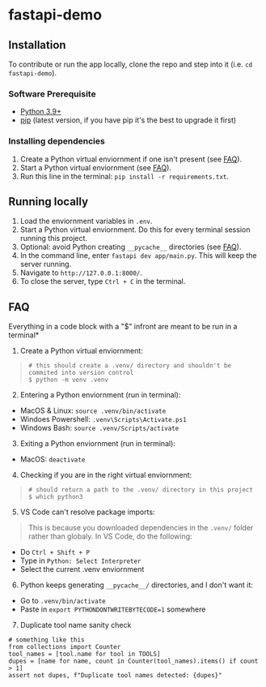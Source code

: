 # fastapi-demo

## Installation

To contribute or run the app locally, clone the repo and step into it (i.e. `cd fastapi-demo`).

### Software Prerequisite
* [Python 3.9+](https://www.python.org/downloads/)
* [pip](https://packaging.python.org/en/latest/tutorials/installing-packages/) (latest version, if you have pip it's the best to upgrade it first)

### Installing dependencies
1. Create a Python virtual enviornment if one isn't present (see [FAQ](#faq)).
2. Start a Python virtual enviornment (see [FAQ](#faq)).
3. Run this line in the terminal: `pip install -r requirements.txt`.

## Running locally
1. Load the enviornment variables in `.env`.
2. Start a Python virtual enviornment. Do this for every terminal session running this project.
3. Optional: avoid Python creating `__pycache__` directories (see [FAQ](#faq)).
4. In the command line, enter `fastapi dev app/main.py`. This will keep the server running.
5. Navigate to `http://127.0.0.1:8000/`.
6. To close the server, type `Ctrl + C` in the terminal.

## FAQ
Everything in a code block with a "$" infront are meant to be run in a terminal*

1. Create a Python virtual enviornment:
> ```
> # this should create a .venv/ directory and shouldn't be commited into version control
> $ python -m venv .venv
> ```

2. Entering a Python enviornment (run in terminal):
* MacOS & Linux: `source .venv/bin/activate`
* Windoes Powershell: `.venv\Scripts\Activate.ps1`
* Windows Bash: `source .venv/Scripts/activate`

3. Exiting a Python enviornment (run in terminal):
* MacOS: `deactivate`

4. Checking if you are in the right virtual enviornment:
> ```
> # should return a path to the .venv/ directory in this project
> $ which python3
> ```

5. VS Code can't resolve package imports:

> This is because you downloaded dependencies in the `.venv/` folder rather than globaly. In VS Code, do the following:
* Do `Ctrl + Shift + P`
* Type in `Python: Select Interpreter`
* Select the current .venv enviornment

6. Python keeps generating `__pycache__/` directories, and I don't want it:
* Go to `.venv/bin/activate`
* Paste in `export PYTHONDONTWRITEBYTECODE=1` somewhere

7. Duplicate tool name sanity check
```
# something like this
from collections import Counter
tool_names = [tool.name for tool in TOOLS]
dupes = [name for name, count in Counter(tool_names).items() if count > 1]
assert not dupes, f"Duplicate tool names detected: {dupes}"
```
